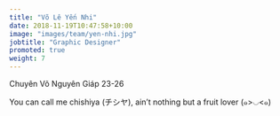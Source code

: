 ```yaml
---
title: "Võ Lê Yến Nhi"
date: 2018-11-19T10:47:58+10:00
image: "images/team/yen-nhi.jpg"
jobtitle: "Graphic Designer"
promoted: true
weight: 7
---
```

Chuyên Võ Nguyên Giáp 23-26

You can call me chishiya (チシヤ), ain’t nothing but a fruit lover (๑>◡<๑)
